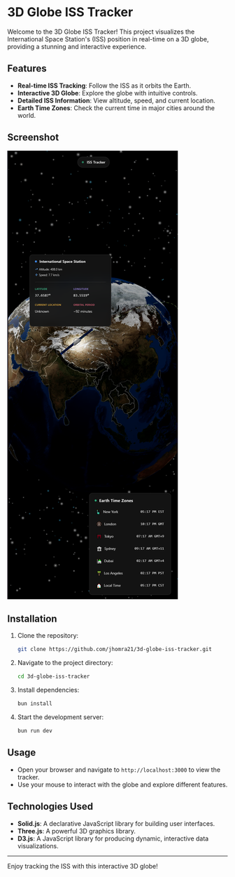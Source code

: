# 3D Globe ISS Tracker

Welcome to the 3D Globe ISS Tracker! This project visualizes the International Space Station's (ISS) position in real-time on a 3D globe, providing a stunning and interactive experience.

## Features

- **Real-time ISS Tracking**: Follow the ISS as it orbits the Earth.
- **Interactive 3D Globe**: Explore the globe with intuitive controls.
- **Detailed ISS Information**: View altitude, speed, and current location.
- **Earth Time Zones**: Check the current time in major cities around the world.

## Screenshot

![3D Globe ISS Tracker](./public/3dGlobeIssTracker.png)

## Installation

1. Clone the repository:
   ```bash
   git clone https://github.com/jhomra21/3d-globe-iss-tracker.git
   ```
2. Navigate to the project directory:
   ```bash
   cd 3d-globe-iss-tracker
   ```
3. Install dependencies:
   ```bash
   bun install
   ```
4. Start the development server:
   ```bash
   bun run dev
   ```

## Usage

- Open your browser and navigate to `http://localhost:3000` to view the tracker.
- Use your mouse to interact with the globe and explore different features.

## Technologies Used

- **Solid.js**: A declarative JavaScript library for building user interfaces.
- **Three.js**: A powerful 3D graphics library.
- **D3.js**: A JavaScript library for producing dynamic, interactive data visualizations.


---

Enjoy tracking the ISS with this interactive 3D globe!